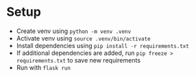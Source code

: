 # Setup

- Create venv using `python -m venv .venv`
- Activate venv using `source .venv/bin/activate`
- Install dependencies using `pip install -r requirements.txt`
- If additional dependencies are added, run `pip freeze > requirements.txt` to save new requirements
- Run with `flask run`